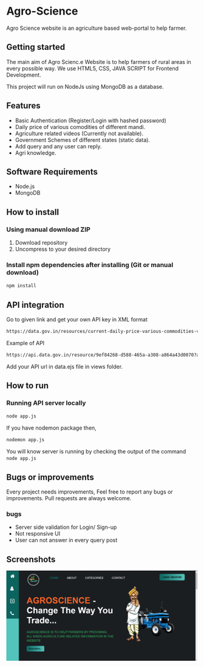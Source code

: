 # Agro-Science
Agro Science website is an agriculture based web-portal to help farmer.

## Getting started

The main aim of Agro Scienc.e Website is to help farmers of rural areas in every possible way. We use HTML5, CSS, JAVA SCRIPT for Frontend Development.

This project will run on NodeJs using MongoDB as a database.


## Features

- Basic Authentication (Register/Login with hashed password)
- Daily price of various comodities of different mandi.
- Agriculture related videos (Currently not available).
- Government Schemes of different states (static data).
- Add query and any user can reply.
- Agri knowledge.

## Software Requirements

- Node.js
- MongoDB

## How to install

### Using manual download ZIP

1.  Download repository
2.  Uncompress to your desired directory

### Install npm dependencies after installing (Git or manual download)

```bash
npm install
```

## API integration 

Go to given link and get your own API key in XML format 

```bash
https://data.gov.in/resources/current-daily-price-various-commodities-various-markets-mandi/api
```

Example of API

```bash
https://api.data.gov.in/resource/9ef84268-d588-465a-a308-a864a43d0070?api-key=579b464db66ec23bdd0000019b3d122ad1e844b1767aa69c3fe17d2c&format=json&offset=0&limit=1000&filters=state
```

Add your API url in data.ejs file in views folder.

## How to run

### Running API server locally

```bash
node app.js
```
If you have nodemon package then,

```bash
nodemon app.js
```

You will know server is running by checking the output of the command `node app.js`


## Bugs or improvements

Every project needs improvements, Feel free to report any bugs or improvements. Pull requests are always welcome.

### bugs
- Server side validation for Login/ Sign-up  
- Not responsive UI
- User can not answer in every query post

## Screenshots
![GitHub Logo](/Screenshots/1.PNG)

